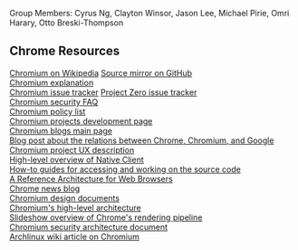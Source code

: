 Group Members: Cyrus Ng, Clayton Winsor, Jason Lee, Michael Pirie, Omri Harary, Otto Breski-Thompson

## Chrome Resources

[Chromium on Wikipedia](https://en.wikipedia.org/wiki/Chromium_(web_browser))  
[Source mirror on GitHub](https://github.com/chromium/chromium)  
[Chromium explanation](https://www.computerworld.com/article/3261009/web-browsers/googles-chromium-browser-explained.html)  
[Chromium issue tracker](https://bugs.chromium.org/p/chromium/issues/list)
[Project Zero issue tracker](https://bugs.chromium.org/p/project-zero/issues/list)  
[Chromium security FAQ](https://dev.chromium.org/Home/chromium-security/security-faq?pli=1)  
[Chromium policy list](https://dev.chromium.org/administrators/policy-list-3)  
[Chromium projects development page](https://dev.chromium.org/Home)  
[Chromium blogs main page](https://blog.chromium.org/)  
[Blog post about the relations between Chrome, Chromium, and Google](https://blog.chromium.org/2008/10/google-chrome-chromium-and-google.html)  
[Chromium project UX description](https://dev.chromium.org/user-experience)  
[High-level overview of Native Client](https://www.chromium.org/nativeclient/getting-started/getting-started-background-and-basics)  
[How-to guides for accessing and working on the source code](https://www.chromium.org/developers/how-tos/get-the-code)  
[A Reference Architecture for Web Browsers](https://grosskurth.ca/papers/browser-refarch.pdf)  
[Chrome news blog](https://blog.google/products/chrome/)  
[Chromium design documents](https://www.chromium.org/developers/design-documents)  
[Chromium's high-level architecture](https://www.chromium.org/developers/design-documents/multi-process-architecture)  
[Slideshow overview of Chrome's rendering pipeline](https://docs.google.com/presentation/d/1boPxbgNrTU0ddsc144rcXayGA_WF53k96imRH8Mp34Y)  
[Chromium security architecture document](https://seclab.stanford.edu/websec/chromium/chromium-security-architecture.pdf)  
[Archlinux wiki article on Chromium](https://wiki.archlinux.org/index.php/Chromium)  
